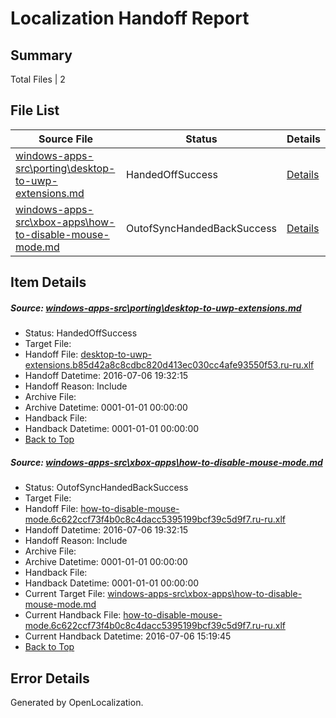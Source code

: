 # <a name='report-top'></a> Localization Handoff Report

## Summary
 Total Files | 2

## File List
 Source File | Status | Details 
 ----------- | ------ | ------- 
 [windows-apps-src\porting\desktop-to-uwp-extensions.md](https://github.com/Microsoft/windows-apps/blob/aa64c39c452beb2356186789a0d8bc44f79d82d2/windows-apps-src/porting/desktop-to-uwp-extensions.md) | HandedOffSuccess | [Details](#0ad7e8d0fe63ffbfa8668be8955859258887d6f03469)
 [windows-apps-src\xbox-apps\how-to-disable-mouse-mode.md](https://github.com/Microsoft/windows-apps/blob/afb6c206ed7092fbcee29c245cd5471a4d8b6cf8/windows-apps-src/xbox-apps/how-to-disable-mouse-mode.md) | OutofSyncHandedBackSuccess | [Details](#e928b0764ada988f06aa3707a3d91cd0b6b5b9033956)

## Item Details
##### <a name='0ad7e8d0fe63ffbfa8668be8955859258887d6f03469'></a> Source: [windows-apps-src\porting\desktop-to-uwp-extensions.md](https://github.com/Microsoft/windows-apps/blob/aa64c39c452beb2356186789a0d8bc44f79d82d2/windows-apps-src/porting/desktop-to-uwp-extensions.md)
* Status: HandedOffSuccess
* Target File: 
* Handoff File: [desktop-to-uwp-extensions.b85d42a8c8cdbc820d413ec030cc4afe93550f53.ru-ru.xlf](https://github.com/Microsoft/WDG.handoff/blob/5f171003b7da70ab6fed22de135af899b1f41676/ol-handoff/Microsoft/windows-apps.ru-ru/master/desktop-to-uwp-extensions.b85d42a8c8cdbc820d413ec030cc4afe93550f53.ru-ru.xlf)
* Handoff Datetime: 2016-07-06 19:32:15
* Handoff Reason: Include
* Archive File: 
* Archive Datetime: 0001-01-01 00:00:00
* Handback File: 
* Handback Datetime: 0001-01-01 00:00:00
* [Back to Top](#report-top)

##### <a name='e928b0764ada988f06aa3707a3d91cd0b6b5b9033956'></a> Source: [windows-apps-src\xbox-apps\how-to-disable-mouse-mode.md](https://github.com/Microsoft/windows-apps/blob/afb6c206ed7092fbcee29c245cd5471a4d8b6cf8/windows-apps-src/xbox-apps/how-to-disable-mouse-mode.md)
* Status: OutofSyncHandedBackSuccess
* Target File: 
* Handoff File: [how-to-disable-mouse-mode.6c622ccf73f4b0c8c4dacc5395199bcf39c5d9f7.ru-ru.xlf](https://github.com/Microsoft/WDG.handoff/blob/5f171003b7da70ab6fed22de135af899b1f41676/ol-handoff/Microsoft/windows-apps.ru-ru/master/how-to-disable-mouse-mode.6c622ccf73f4b0c8c4dacc5395199bcf39c5d9f7.ru-ru.xlf)
* Handoff Datetime: 2016-07-06 19:32:15
* Handoff Reason: Include
* Archive File: 
* Archive Datetime: 0001-01-01 00:00:00
* Handback File: 
* Handback Datetime: 0001-01-01 00:00:00
* Current Target File: [windows-apps-src\xbox-apps\how-to-disable-mouse-mode.md](https://github.com/Microsoft/windows-apps.ru-ru/blob/93f7daed53c2f646ab9c83858aa28237022d818d/windows-apps-src/xbox-apps/how-to-disable-mouse-mode.md)
* Current Handback File: [how-to-disable-mouse-mode.6c622ccf73f4b0c8c4dacc5395199bcf39c5d9f7.ru-ru.xlf](https://github.com/Microsoft/WDG.handback/blob/d3d0e23c0b6ca1c844ba3c34aead5291de8d3362/ol-handback/Microsoft/windows-apps.ru-ru/master/how-to-disable-mouse-mode.6c622ccf73f4b0c8c4dacc5395199bcf39c5d9f7.ru-ru.xlf)
* Current Handback Datetime: 2016-07-06 15:19:45
* [Back to Top](#report-top)


## Error Details

Generated by OpenLocalization.
